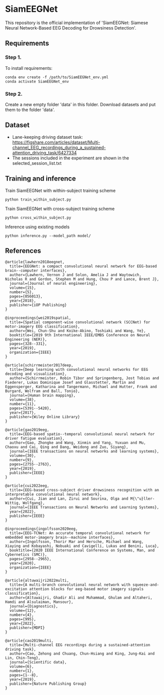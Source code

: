 # SiamEEGNet
This repository is the official implementation of 'SiamEEGNet: Siamese Neural Network-Based EEG Decoding for Drowsiness Detection'.

## Requirements
### Step 1.
To install requirements:
```
conda env create -f /path/to/SiamEEGNet_env.yml
conda activate SiamEEGNet_env
```
### Step 2.
Create a new empty folder 'data' in this folder. Download datasets and put them to the folder 'data'.

## Dataset
- Lane-keeping driving dataset task: https://figshare.com/articles/dataset/Multi-channel_EEG_recordings_during_a_sustained-attention_driving_task/6427334
- The sessions included in the experiment are shown in the selected_session_list.txt

## Training and inference
Train SiamEEGNet with within-subject training scheme
```
python train_within_subject.py
```
Train SiamEEGNet with cross-subject training scheme
```
python cross_within_subject.py
```
Inference using existing models
```
python inference.py --model_path model/
```
## References
```
@article{lawhern2018eegnet,
  title={EEGNet: a compact convolutional neural network for EEG-based brain--computer interfaces},
  author={Lawhern, Vernon J and Solon, Amelia J and Waytowich, Nicholas R and Gordon, Stephen M and Hung, Chou P and Lance, Brent J},
  journal={Journal of neural engineering},
  volume={15},
  number={5},
  pages={056013},
  year={2018},
  publisher={iOP Publishing}
}
```
```
@inproceedings{wei2019spatial,
  title={Spatial component-wise convolutional network (SCCNet) for motor-imagery EEG classification},
  author={Wei, Chun-Shu and Koike-Akino, Toshiaki and Wang, Ye},
  booktitle={2019 9th International IEEE/EMBS Conference on Neural Engineering (NER)},
  pages={328--331},
  year={2019},
  organization={IEEE}
}
```

```
@article{schirrmeister2017deep,
  title={Deep learning with convolutional neural networks for EEG decoding and visualization},
  author={Schirrmeister, Robin Tibor and Springenberg, Jost Tobias and Fiederer, Lukas Dominique Josef and Glasstetter, Martin and Eggensperger, Katharina and Tangermann, Michael and Hutter, Frank and Burgard, Wolfram and Ball, Tonio},
  journal={Human brain mapping},
  volume={38},
  number={11},
  pages={5391--5420},
  year={2017},
  publisher={Wiley Online Library}
}
```

```
@article{gao2019eeg,
  title={EEG-based spatio--temporal convolutional neural network for driver fatigue evaluation},
  author={Gao, Zhongke and Wang, Xinmin and Yang, Yuxuan and Mu, Chaoxu and Cai, Qing and Dang, Weidong and Zuo, Siyang},
  journal={IEEE transactions on neural networks and learning systems},
  volume={30},
  number={9},
  pages={2755--2763},
  year={2019},
  publisher={IEEE}
}
```

```
@article{cui2022eeg,
  title={EEG-based cross-subject driver drowsiness recognition with an interpretable convolutional neural network},
  author={Cui, Jian and Lan, Zirui and Sourina, Olga and M{\"u}ller-Wittig, Wolfgang},
  journal={IEEE Transactions on Neural Networks and Learning Systems},
  year={2022},
  publisher={IEEE}
}
```
```
@inproceedings{ingolfsson2020eeg,
  title={EEG-TCNet: An accurate temporal convolutional network for embedded motor-imagery brain--machine interfaces},
  author={Ingolfsson, Thorir Mar and Hersche, Michael and Wang, Xiaying and Kobayashi, Nobuaki and Cavigelli, Lukas and Benini, Luca},
  booktitle={2020 IEEE International Conference on Systems, Man, and Cybernetics (SMC)},
  pages={2958--2965},
  year={2020},
  organization={IEEE}
}
```

```
@article{altuwaijri2022multi,
  title={A multi-branch convolutional neural network with squeeze-and-excitation attention blocks for eeg-based motor imagery signals classification},
  author={Altuwaijri, Ghadir Ali and Muhammad, Ghulam and Altaheri, Hamdi and Alsulaiman, Mansour},
  journal={Diagnostics},
  volume={12},
  number={4},
  pages={995},
  year={2022},
  publisher={MDPI}
}
```

```
@article{cao2019multi,
  title={Multi-channel EEG recordings during a sustained-attention driving task},
  author={Cao, Zehong and Chuang, Chun-Hsiang and King, Jung-Kai and Lin, Chin-Teng},
  journal={Scientific data},
  volume={6},
  number={1},
  pages={1--8},
  year={2019},
  publisher={Nature Publishing Group}
}
```
